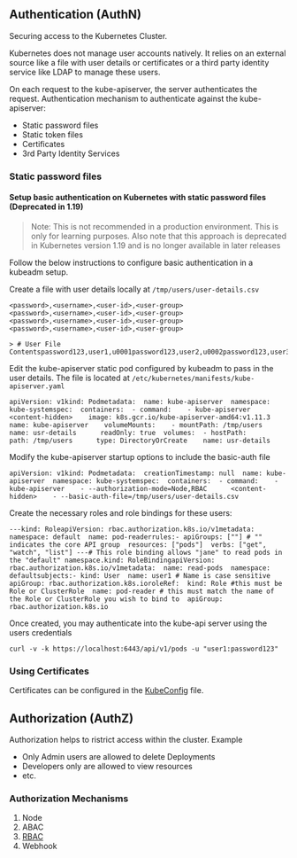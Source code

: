 ## Authentication (AuthN)

Securing access to the Kubernetes Cluster.

Kubernetes does not manage user accounts natively. It relies on an external source like a file with user details or certificates or a third party identity service like LDAP to manage these users.

On each request to the kube-apiserver, the server authenticates the request. Authentication mechanism to authenticate against the kube-apiserver:

-   Static password files
-   Static token files
-   Certificates
-   3rd Party Identity Services

### Static password files

#### **Setup basic authentication on Kubernetes with static password files (Deprecated in 1.19)**

> Note: This is not recommended in a production environment. This is only for learning purposes. Also note that this approach is deprecated in Kubernetes version 1.19 and is no longer available in later releases

Follow the below instructions to configure basic authentication in a kubeadm setup.

Create a file with user details locally at `/tmp/users/user-details.csv`

```
<password>,<username>,<user-id>,<user-group>
<password>,<username>,<user-id>,<user-group>
<password>,<username>,<user-id>,<user-group>
<password>,<username>,<user-id>,<user-group>
```

```
> # User File Contentspassword123,user1,u0001password123,user2,u0002password123,user3,u0003password123,user4,u0004password123,user5,u0005
```

Edit the kube-apiserver static pod configured by kubeadm to pass in the user details. The file is located at `/etc/kubernetes/manifests/kube-apiserver.yaml`

```
apiVersion: v1kind: Podmetadata:  name: kube-apiserver  namespace: kube-systemspec:  containers:  - command:    - kube-apiserver      <content-hidden>    image: k8s.gcr.io/kube-apiserver-amd64:v1.11.3    name: kube-apiserver    volumeMounts:    - mountPath: /tmp/users      name: usr-details      readOnly: true  volumes:  - hostPath:      path: /tmp/users      type: DirectoryOrCreate    name: usr-details
```

Modify the kube-apiserver startup options to include the basic-auth file

```
apiVersion: v1kind: Podmetadata:  creationTimestamp: null  name: kube-apiserver  namespace: kube-systemspec:  containers:  - command:    - kube-apiserver    - --authorization-mode=Node,RBAC      <content-hidden>    - --basic-auth-file=/tmp/users/user-details.csv
```

Create the necessary roles and role bindings for these users:

```
---kind: RoleapiVersion: rbac.authorization.k8s.io/v1metadata:  namespace: default  name: pod-readerrules:- apiGroups: [""] # "" indicates the core API group  resources: ["pods"]  verbs: ["get", "watch", "list"] ---# This role binding allows "jane" to read pods in the "default" namespace.kind: RoleBindingapiVersion: rbac.authorization.k8s.io/v1metadata:  name: read-pods  namespace: defaultsubjects:- kind: User  name: user1 # Name is case sensitive  apiGroup: rbac.authorization.k8s.ioroleRef:  kind: Role #this must be Role or ClusterRole  name: pod-reader # this must match the name of the Role or ClusterRole you wish to bind to  apiGroup: rbac.authorization.k8s.io
```

Once created, you may authenticate into the kube-api server using the users credentials

`curl -v -k https://localhost:6443/api/v1/pods -u "user1:password123"`

### Using Certificates

Certificates can be configured in the [KubeConfig](kubeconfig.md) file.

## Authorization (AuthZ)

Authorization helps to ristrict access within the cluster. Example

-   Only Admin users are allowed to delete Deployments
-   Developers only are allowed to view resources
-   etc.

### Authorization Mechanisms

1. Node
2. ABAC
3. [RBAC](rbac.md)
4. Webhook
